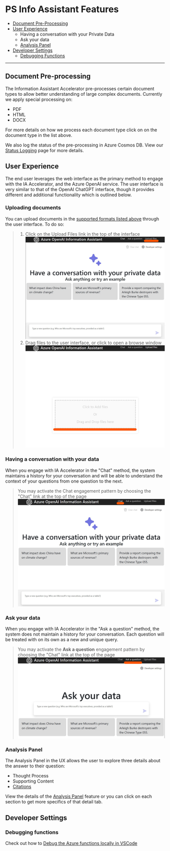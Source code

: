 # PS Info Assistant Features

* [Document Pre-Processing](#document-pre-processing)
* [User Experience](#user-experience)
  * Having a conversation with your Private Data
  * Ask your data
  * [Analysis Panel](#analysis-panel)
* [Developer Settings](#developer-settings)
  * [Debugging Functions](#debugging-functions)

---

## Document Pre-processing

The Information Assistant Accelerator pre-processes certain document types to allow better understanding of large complex documents. Currently we apply special processing on:

* PDF
* HTML
* DOCX

For more details on how we process each document type click on on the document type in the list above.

We also log the status of the pre-processing in Azure Cosmos DB. View our [Status Logging](../../functions/shared_code/status_log.md) page for more details.

## User Experience

The end user leverages the web interface as the primary method to engage with the IA Accelerator, and the Azure OpenAI service. The user interface is very similar to that of the OpenAI ChatGPT interface, though it provides different and additional functionality which is outlined below.

### Uploading documents
You can upload documents in the [supported formats listed above](#document-pre-processing) through the user interface. To do so:
> 1. Click on the Upload Files link in the top of the interface
> ![Upload Link](/docs/images/upload-files-link.jpg)
> 2. Drag files to the user interface, or click to open a browse window
> ![Upload Link Drag and Drop](/docs/images/upload-files-drag-drop.jpg)

### Having a conversation with your data

When you engage with IA Accelerator in the "Chat" method, the system maintains a history for your conversation and will be able to understand the context of your questions from one question to the next.

> You may activate the Chat engagement pattern by choosing the "Chat" link at the top of the page
> ![Chat Link](/docs/images/chat-interface.jpg)

### Ask your data

When you engage with IA Accelerator in the "Ask a question" method, the system does not maintain a history for your conversation. Each question will be treated with on its own as a new and unique query.

> You may activate the **Ask a question** engagement pattern by choosing the "Chat" link at the top of the page
> ![Chat Link](/docs/images/ask-a-question-interface.jpg)

### Analysis Panel

The Analysis Panel in the UX allows the user to explore three details about the answer to their question:

* Thought Process
* Supporting Content
* [Citations](./ux_analysispanel.md#citations)

View the details of the [Analysis Panel](./ux_analysispanel.md) feature or you can click on each section to get more specifics of that detail tab.

## Developer Settings

### Debugging functions

Check out how to [Debug the Azure functions locally in VSCode](https://learn.microsoft.com/azure/cognitive-services/openai/overview)
